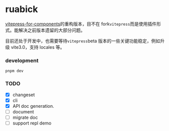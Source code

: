 # ruabick

[vitepress-for-components](https://github.com/dewfall123/vitepress-for-component)的重构版本，目不在 fork`vitepress`而是使用插件形式。能解决之前版本遗留的大部分问题。

目前还处于开发中，也需要等待`vitepress`beta 版本的一些关键功能稳定，例如升级 vite3.0，支持 locales 等。

### development

`pnpm dev`

### TODO

- [x] changeset
- [x] cli
- [x] API doc generation.
- [ ] document
- [ ] migrate doc
- [ ] support repl demo
